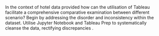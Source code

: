 In the context of hotel data provided how can the utilisation of Tableau facilitate a comprehensive comparative examination between different scenario? Begin by addressing the disorder and inconsistency within the dataset. Utilise Jupyter Notebook and Tableau Prep to systematically cleanse the data, rectifying discrepancies .
